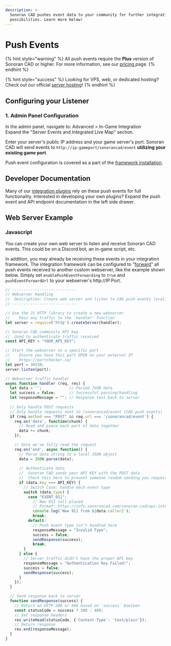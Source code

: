 ```yaml
---
description: >-
  Sonoran CAD pushes event data to your community for further integration
  possibilities. Learn more below!
---
```


# Push Events

{% hint style="warning" %}
All push events require the **Plus** version of Sonoran CAD or higher. For more information, see our [pricing ](../../../pricing/faq/)page.
{% endhint %}

{% hint style="success" %}
Looking for VPS, web, or dedicated hosting? Check out our official [server hosting](../../../other-products/server-hosting.md)!
{% endhint %}

## Configuring your Listener

### 1. Admin Panel Configuration

In the admin panel, navigate to: Advanced > In-Game Integration\
Expand the "Server Events and Integrated Live Map" section.

Enter your server's public IP address and your game server's port. Sonoran CAD will send events to `http://ip:gameport/sonorancad/event` **utilizing your existing game port**.

Push event configuration is covered as a part of the [framework installation](../../../roadmap/v2-legacy/framework-installation.md#5-configure-push-events).

## Developer Documentation

Many of our [integration plugins](../../../roadmap/v2-legacy/available-plugins/) rely on these push events for full functionality. Interested in developing your own plugins? Expand the push event and API endpoint documentation in the left side drawer.

## Web Server Example

### Javascript

You can create your own web server to listen and receive Sonoran CAD events. This could be on a Discord bot, an in-game script, etc.

In addition, you may already be receiving these events in your integration framework. The integration framework can be configured to "[forward](../../../roadmap/v2-legacy/framework-installation.md#5.-configure-push-events)" all push events received to another custom webserver, like the example shown below. Simply set `enablePushEventForwarding` to `true` and `pushEventForwardUrl` to your webserver's http://IP:Port.

```javascript
// ----------------------------
// Webserver Handling
//  Description: Create web server and listen to CAD push events locally
// ----------------------------

// Use the JS HTTP library to create a new webserver
//    Pass any traffic to the 'handler' function
let server = require('http').createServer(handler);

// Sonoran CAD community API key
//  Used to authenticate traffic received
const API_KEY = "YOUR_API_KEY";

// Start the webserver on a specific port
//    Ensure you have this port OPEN on your external IP
//    https://portchecker.co/
let port = 30150;
server.listen(port);

// Webserver traffic handler
async function handler (req, res) {
  let data = '';            // Parsed JSON data
  let success = false;      // Successful parsing/handling
  let responseMessage = ""; // Response text back to server
  
  // Only handle POST requests
  // Only handle requests sent to /sonorancad/event (CAD push events)
  if (req.method === "POST" && req.url === '/sonorancad/event') {
    req.on('data', function(chunk) {
      // Read and piece each part of data together
      data += chunk;
    });

    // Once we've fully read the request
    req.on('end', async function() {
      // Parse data string to a local JSON object
      data = JSON.parse(data);
      
      // Authenticate data
      //  Sonoran CAD sends your API KEY with the POST data
      //  Check this here to prevent someone random sending you requests
      if (data.key === API_KEY) {
        // Switch Case: handle each event type
        switch (data.type) {
          case "EVENT_911":
            // New 911 call placed
            // Format: https://info.sonorancad.com/sonoran-cad/api-integration/push-events/event-911
            console.log(`New 911 from ${data.caller}`);
            break;
          default:
            // Push event type isn't handled here
            responseMessage = "Invalid Type";
            success = false;
            sendResponse(success);
            break;
        }
      } else {
        // Server traffic didn't have the proper API key
        responseMessage = "Authentication Key Failed!";
        success = false;
        sendResponse(success);
      }
    });
  }

  // Send response back to server
  function sendResponse(success) {
    // Return an HTTP 200 or 400 based on `success` boolean
    const statusCode = success ? 200 : 400;
    // Set response headers
    res.writeHead(statusCode, {'Content-Type': 'text/plain'});
    // Return response
    res.end(responseMessage);
  }
}
```
